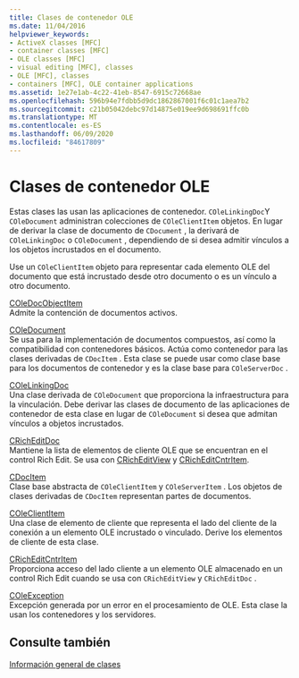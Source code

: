 ```yaml
---
title: Clases de contenedor OLE
ms.date: 11/04/2016
helpviewer_keywords:
- ActiveX classes [MFC]
- container classes [MFC]
- OLE classes [MFC]
- visual editing [MFC], classes
- OLE [MFC], classes
- containers [MFC], OLE container applications
ms.assetid: 1e27e1ab-4c22-41eb-8547-6915c72668ae
ms.openlocfilehash: 596b94e7fdbb5d9dc1862867001f6c01c1aea7b2
ms.sourcegitcommit: c21b05042debc97d14875e019ee9d698691ffc0b
ms.translationtype: MT
ms.contentlocale: es-ES
ms.lasthandoff: 06/09/2020
ms.locfileid: "84617809"
---
```

# <a name="ole-container-classes"></a>Clases de contenedor OLE

Estas clases las usan las aplicaciones de contenedor. `COleLinkingDoc`Y `COleDocument` administran colecciones de `COleClientItem` objetos. En lugar de derivar la clase de documento de `CDocument` , la derivará de `COleLinkingDoc` o `COleDocument` , dependiendo de si desea admitir vínculos a los objetos incrustados en el documento.

Use un `COleClientItem` objeto para representar cada elemento OLE del documento que está incrustado desde otro documento o es un vínculo a otro documento.

[COleDocObjectItem](reference/coledocobjectitem-class.md)<br/>
Admite la contención de documentos activos.

[COleDocument](reference/coledocument-class.md)<br/>
Se usa para la implementación de documentos compuestos, así como la compatibilidad con contenedores básicos. Actúa como contenedor para las clases derivadas de `CDocItem` . Esta clase se puede usar como clase base para los documentos de contenedor y es la clase base para `COleServerDoc` .

[COleLinkingDoc](reference/colelinkingdoc-class.md)<br/>
Una clase derivada de `COleDocument` que proporciona la infraestructura para la vinculación. Debe derivar las clases de documento de las aplicaciones de contenedor de esta clase en lugar de `COleDocument` si desea que admitan vínculos a objetos incrustados.

[CRichEditDoc](reference/cricheditdoc-class.md)<br/>
Mantiene la lista de elementos de cliente OLE que se encuentran en el control Rich Edit. Se usa con [CRichEditView](reference/cricheditview-class.md) y [CRichEditCntrItem](reference/cricheditcntritem-class.md).

[CDocItem](reference/cdocitem-class.md)<br/>
Clase base abstracta de `COleClientItem` y `COleServerItem` . Los objetos de clases derivadas de `CDocItem` representan partes de documentos.

[COleClientItem](reference/coleclientitem-class.md)<br/>
Una clase de elemento de cliente que representa el lado del cliente de la conexión a un elemento OLE incrustado o vinculado. Derive los elementos de cliente de esta clase.

[CRichEditCntrItem](reference/cricheditcntritem-class.md)<br/>
Proporciona acceso del lado cliente a un elemento OLE almacenado en un control Rich Edit cuando se usa con `CRichEditView` y `CRichEditDoc` .

[COleException](reference/coleexception-class.md)<br/>
Excepción generada por un error en el procesamiento de OLE. Esta clase la usan los contenedores y los servidores.

## <a name="see-also"></a>Consulte también

[Información general de clases](class-library-overview.md)
